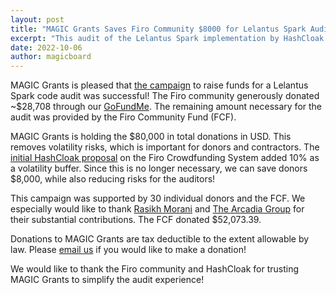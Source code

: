 ```yaml
---
layout: post
title: "MAGIC Grants Saves Firo Community $8000 for Lelantus Spark Audit"
excerpt: "This audit of the Lelantus Spark implementation by HashCloak is essential for the security of the public Firo network"
date: 2022-10-06
author: magicboard
---
```


MAGIC Grants is pleased that [the campaign](/2021/12/21/Firo-Lelantus-Spark-Audit) to raise funds for a Lelantus Spark code audit was successful! The Firo community generously donated ~$28,708 through our [GoFundMe](https://www.gofundme.com/f/code-audit-for-lelantus-spark-in-firo). The remaining amount necessary for the audit was provided by the Firo Community Fund (FCF).

MAGIC Grants is holding the $80,000 in total donations in USD. This removes volatility risks, which is important for donors and contractors. The [initial HashCloak proposal](https://funding.firo.org/proposals/lelantus-spark-code-audit-proposal-by-hashcloak-mikerahq) on the Firo Crowdfunding System added 10% as a volatility buffer. Since this is no longer necessary, we can save donors $8,000, while also reducing risks for the auditors!

This campaign was supported by 30 individual donors and the FCF. We especially would like to thank [Rasikh Morani](https://twitter.com/RasikhMorani) and [The Arcadia Group](https://twitter.com/TheArcadiaGroup) for their substantial contributions. The FCF donated $52,073.39.

Donations to MAGIC Grants are tax deductible to the extent allowable by law. Please [email us](mailto:info@magicgrants.org) if you would like to make a donation!

We would like to thank the Firo community and HashCloak for trusting MAGIC Grants to simplify the audit experience!